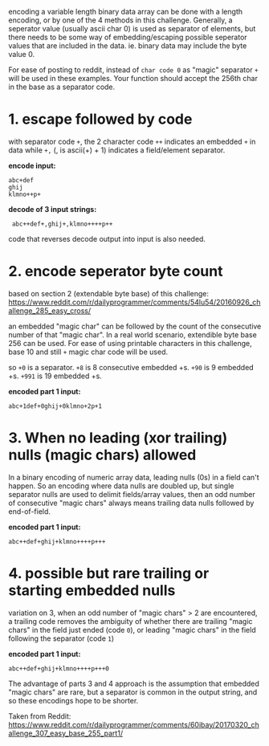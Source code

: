 encoding a variable length binary data array can be done with a length encoding, or by one of the 4 methods in this challenge.  Generally, a seperator value (usually ascii char 0) is used as separator of elements, but there needs to be some way of embedding/escaping possible seperator values that are included in the data.  ie. binary data may include the byte value 0.

For ease of posting to reddit, instead of `char code 0` as "magic" separator `+` will be used in these examples.  Your function should accept the 256th char in the base as a separator code.

# 1. escape followed by code

with separator code `+`, the 2 character code `++` indicates an embedded `+` in data while `+,` (, is  ascii(+) + 1) indicates a field/element separator.

**encode input:**  
    
    abc+def
    ghij
    klmno++p+

**decode of 3 input strings:**  

     abc++def+,ghij+,klmno++++p++

code that reverses decode output into input is also needed.

# 2. encode seperator byte count

based on section 2 (extendable byte base) of this challenge: https://www.reddit.com/r/dailyprogrammer/comments/54lu54/20160926_challenge_285_easy_cross/

an embedded "magic char" can be followed by the count of the consecutive number of that "magic char".  In a real world scenario, extendible byte base 256 can be used.  For ease of using printable characters in this challenge, base 10 and still `+` magic char code will be used.

so `+0` is a separator.  `+8` is 8 consecutive embedded +s.  `+90` is 9 embedded +s.  `+991` is 19 embedded +s.

**encoded part 1 input:**  

    abc+1def+0ghij+0klmno+2p+1


# 3.  When no leading (xor trailing) nulls (magic chars) allowed

In a binary encoding of numeric array data, leading nulls (0s) in a field can't happen.  So an encoding where data nulls are doubled up, but single separator nulls are used to delimit fields/array values, then an odd number of consecutive "magic chars" always means trailing data nulls followed by end-of-field.

**encoded part 1 input:**  

    abc++def+ghij+klmno++++p+++

# 4. possible but rare trailing or starting embedded nulls
 
variation on 3, when an odd number of "magic chars" > 2 are encountered, a trailing code removes the ambiguity of whether there are trailing "magic chars" in the field just ended (code `0`), or leading "magic chars" in the field following the separator (code `1`)

**encoded part 1 input:**  

    abc++def+ghij+klmno++++p+++0

The advantage of parts 3 and 4 approach is the assumption that embedded "magic chars" are rare, but a separator is common in the output string, and so these encodings hope to be shorter.

Taken from Reddit: https://www.reddit.com/r/dailyprogrammer/comments/60ibay/20170320_challenge_307_easy_base_255_part1/